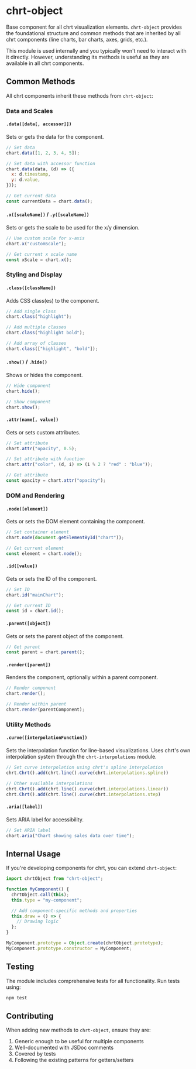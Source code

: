 # chrt-object

Base component for all chrt visualization elements. `chrt-object` provides the foundational structure and common methods that are inherited by all chrt components (line charts, bar charts, axes, grids, etc.).

This module is used internally and you typically won't need to interact with it directly. However, understanding its methods is useful as they are available in all chrt components.

## Common Methods

All chrt components inherit these methods from `chrt-object`:

### Data and Scales

#### `.data([data[, accessor]])`

Sets or gets the data for the component.

```js
// Set data
chart.data([1, 2, 3, 4, 5]);

// Set data with accessor function
chart.data(data, (d) => ({
  x: d.timestamp,
  y: d.value,
}));

// Get current data
const currentData = chart.data();
```

#### `.x([scaleName])` / `.y([scaleName])`

Sets or gets the scale to be used for the x/y dimension.

```js
// Use custom scale for x-axis
chart.x("customScale");

// Get current x scale name
const xScale = chart.x();
```

### Styling and Display

#### `.class([className])`

Adds CSS class(es) to the component.

```js
// Add single class
chart.class("highlight");

// Add multiple classes
chart.class("highlight bold");

// Add array of classes
chart.class(["highlight", "bold"]);
```

#### `.show()` / `.hide()`

Shows or hides the component.

```js
// Hide component
chart.hide();

// Show component
chart.show();
```

#### `.attr(name[, value])`

Gets or sets custom attributes.

```js
// Set attribute
chart.attr("opacity", 0.5);

// Set attribute with function
chart.attr("color", (d, i) => (i % 2 ? "red" : "blue"));

// Get attribute
const opacity = chart.attr("opacity");
```

### DOM and Rendering

#### `.node([element])`

Gets or sets the DOM element containing the component.

```js
// Set container element
chart.node(document.getElementById("chart"));

// Get current element
const element = chart.node();
```

#### `.id([value])`

Gets or sets the ID of the component.

```js
// Set ID
chart.id("mainChart");

// Get current ID
const id = chart.id();
```

#### `.parent([object])`

Gets or sets the parent object of the component.

```js
// Get parent
const parent = chart.parent();
```

#### `.render([parent])`

Renders the component, optionally within a parent component.

```js
// Render component
chart.render();

// Render within parent
chart.render(parentComponent);
```

### Utility Methods

#### `.curve([interpolationFunction])`

Sets the interpolation function for line-based visualizations. Uses chrt's own interpolation system through the `chrt-interpolations` module.

```js
// Set curve interpolation using chrt's spline interpolation
chrt.Chrt().add(chrt.line().curve(chrt.interpolations.spline))

// Other available interpolations
chrt.Chrt().add(chrt.line().curve(chrt.interpolations.linear))
chrt.Chrt().add(chrt.line().curve(chrt.interpolations.step)
```

#### `.aria([label])`

Sets ARIA label for accessibility.

```js
// Set ARIA label
chart.aria("Chart showing sales data over time");
```

## Internal Usage

If you're developing components for chrt, you can extend `chrt-object`:

```js
import chrtObject from "chrt-object";

function MyComponent() {
  chrtObject.call(this);
  this.type = "my-component";

  // Add component-specific methods and properties
  this.draw = () => {
    // Drawing logic
  };
}

MyComponent.prototype = Object.create(chrtObject.prototype);
MyComponent.prototype.constructor = MyComponent;
```

## Testing

The module includes comprehensive tests for all functionality. Run tests using:

```bash
npm test
```

## Contributing

When adding new methods to `chrt-object`, ensure they are:

1. Generic enough to be useful for multiple components
2. Well-documented with JSDoc comments
3. Covered by tests
4. Following the existing patterns for getters/setters
